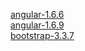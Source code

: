 [angular-1.6.6](http://code.angularjs.org/1.6.6/angular-1.6.6.zip)
<br>
[angular-1.6.9](http://code.angularjs.org/1.6.9/angular-1.6.9.zip)
<br>
[bootstrap-3.3.7](https://github.com/twbs/bootstrap/releases/download/v3.3.7/bootstrap-3.3.7-dist.zip)
